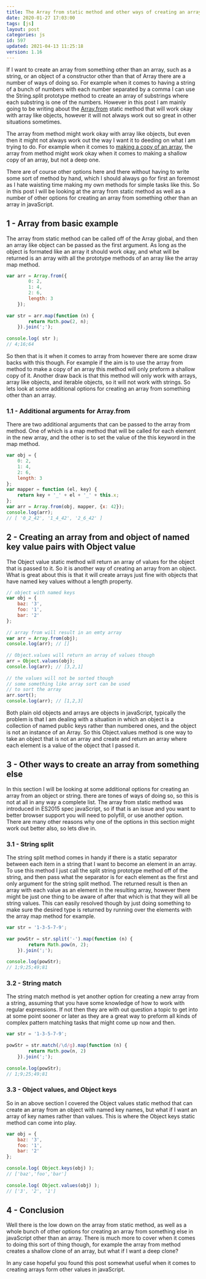 ```yaml
---
title: The Array from static method and other ways of creating an array from something else
date: 2020-01-27 17:03:00
tags: [js]
layout: post
categories: js
id: 597
updated: 2021-04-13 11:25:18
version: 1.16
---
```


If I want to create an array from something other than an array, such as a string, or an object of a constructor other than that of Array there are a number of ways of doing so. For example when it comes to having a string of a bunch of numbers with each number separated by a comma I can use the String.split prototype method to create an array of substrings where each substring is one of the numbers. However in this post I am mainly going to be writing about the [Array.from](https://developer.mozilla.org/en-US/docs/Web/JavaScript/Reference/Global_Objects/Array/from) static method that will work okay with array like objects, however it will not always work out so great in other situations sometimes. 

The array from method might work okay with array like objects, but even then it might not always work out the way I want it to deeding on what I am trying to do. For example when it comes to [making a copy of an array](/2020/09/03/js-array-copy/), the array from method might work okay when it comes to making a shallow copy of an array, but not a deep one.

There are of course other options here and there without having to write some sort of method by hand, which I should always go for first an foremost as I hate waisting time making my own methods for simple tasks like this. So in this post I will be looking at the array from static method as well as a number of other options for creating an array from something other than an array in javaScript.

<!-- more -->

## 1 - Array from basic example

The array from static method can be called off of the Array global, and then an array like object can be passed as the first argument. As long as the object is formated like an array it should work okay, and what will be returned is an array with all the prototype methods of an array like the array map method. 

```js
var arr = Array.from({
        0: 2,
        1: 4,
        2: 6,
        length: 3
    });
 
var str = arr.map(function (n) {
        return Math.pow(2, n);
    }).join(';');
 
console.log( str );
// 4;16;64
```

So then that is it when it comes to array from however there are some draw backs with this though. For example if the aim is to use the array from method to make a copy of an array this method will only preform a shallow copy of it. Another draw back is that this method will only work with arrays, array like objects, and iterable objects, so it will not work with strings. So lets look at some additional options for creating an array from something other than an array.

### 1.1 - Additional arguments for Array.from

There are two additional arguments that can be passed to the array from method. One of which is a map method that will be called for each element in the new array, and the other is to set the value of the this keyword in the map method.

```js
var obj = {
    0: 2,
    1: 4,
    2: 6,
    length: 3
};
var mapper = function (el, key) {
    return key + '_' + el + '_' + this.x;
};
var arr = Array.from(obj, mapper, {x: 42});
console.log(arr);
// [ '0_2_42', '1_4_42', '2_6_42' ]
```

## 2 - Creating an array from and object of named key value pairs with Object value

The Object value static method will return an array of values for the object that is passed to it. So it is another way of creating an array from an object. What is great about this is that it will create arrays just fine with objects that have named key values without a length property.

```js
// object with named keys
var obj = {
    baz: '3',
    foo: '1',
    bar: '2'
};
 
// array from will result in an emty array
var arr = Array.from(obj);
console.log(arr); // []
 
// Object.values will return an array of values though
arr = Object.values(obj);
console.log(arr); // [3,2,1]
 
// the values will not be sorted though
// some something like array sort can be used
// to sort the array
arr.sort();
console.log(arr); // [1,2,3]
```

Both plain old objects and arrays are objects in javaScript, typically the problem is that I am dealing with a situation in which an object is a collection of named public keys rather than numbered ones, and the object is not an instance of an Array. So this Object.values method is one way to take an object that is not an array and create and return an array where each element is a value of the object that I passed it.

## 3 - Other ways to create an array from something else

In this section I will be looking at some additional options for creating an array from an object or string. there are tones of ways of doing so, so this is not at all in any way a complete list. The array from static method was introduced in ES2015 spec javaScript, so if that is an issue and you want to better browser support you will need to polyfill, or use another option. There are many other reasons why one of the options in this section might work out better also, so lets dive in.

### 3.1 - String split

The string split method comes in handy if there is a static separator between each item in a string that I want to become an element in an array. To use this method I just call the split string prototype method off of the string, and then pass what the separator is for each element as the first and only argument for the string split method. The returned result is then an array with each value as an element in the resulting array, however there might be just one thing to be aware of after that which is that they will all be string values. This can easily resolved though by just doing something to make sure the desired type is returned by running over the elements with the array map method for example.

```js
var str = '1-3-5-7-9';
 
var powStr = str.split('-').map(function (n) {
        return Math.pow(n, 2);
    }).join(';');
 
console.log(powStr);
// 1;9;25;49;81
```

### 3.2 - String match

The string match method is yet another option for creating a new array from a string, assuming that you have some knowledge of how to work with regular expressions. If not then they are with out question a topic to get into at some point sooner or later as they are a great way to preform all kinds of complex pattern matching tasks that might come up now and then.

```js
var str = '1-3-5-7-9';
 
powStr = str.match(/\d/g).map(function (n) {
        return Math.pow(n, 2)
    }).join(';');
 
console.log(powStr);
// 1;9;25;49;81
```

### 3.3 - Object values, and Object keys

So in an above section I covered the Object values static method that can create an array from an object with named key names, but what if I want an array of key names rather than values. This is where the Object keys static method can come into play.

```js
var obj = {
    baz: '3',
    foo: '1',
    bar: '2'
};
 
console.log( Object.keys(obj) );
// ['baz','foo','bar']
 
console.log( Object.values(obj) );
// ['3', '2', '1']
```

## 4 - Conclusion

Well there is the low down on the array from static method, as well as a whole bunch of other options for creating an array from something else in javaScript other than an array. There is much more to cover when it comes to doing this sort of thing though, for example the array from method creates a shallow clone of an array, but what if I want a deep clone?

In any case hopeful you found this post somewhat useful when it comes to creating arrays form other values in javaScript.
